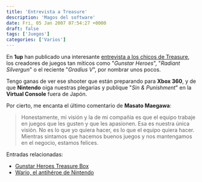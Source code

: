 ```yaml
---
title: 'Entrevista a Treasure'
description: 'Magos del software'
date: Fri, 05 Jan 2007 07:54:27 +0000
draft: false
tags: ['Juegos']
categories: ['Varios']
---
```


En **1up** han publicado una interesante [entrevista a los chicos de Treasure](https://web.archive.org/web/20070927200900/http://www.1up.com/do/newsStory?cId=3156213), los creadores de juegos tan míticos como "_Gunstar Heroes_", "_Radiant Silvergun_" o el reciente "_Gradius V_", por nombrar unos pocos.

Tengo ganas de ver ese shooter que están preparando para **Xbox 360**, y de que **Nintendo** oiga nuestras plegarias y publique "_Sin & Punishment_" en la **Virtual Console** fuera de Japón.

Por cierto, me encanta el último comentario de **Masato Maegawa**:

> Honestamente, mi visión y la de mi compañía es que el equipo trabaje en juegos que les gusten y que les apasionen. Esa es nuestra única visión. No es lo que yo quiera hacer, es lo que el equipo quiera hacer. Mientras sintamos que hacemos buenos juegos y nos mantengamos en el negocio, estamos felices.

Entradas relacionadas:

*   [Gunstar Heroes Treasure Box](/gunstar-heroes-treasure-box/)
*   [Wario, el antihéroe de Nintendo](/wario-el-antiheroe-de-nintendo/)